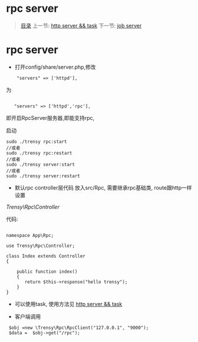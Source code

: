 #  rpc server

   > [目录](<README.md>)
   > 上一节: [http server && task](1.6.md)
   > 下一节: [job server](1.9.md)


   rpc server
========

* 打开config/share/server.php,修改

```
    "servers" => ['httpd'],
```
为

```

   "servers" => ['httpd','rpc'],
```
即开启RpcServer服务器,即能支持rpc,

启动

```
sudo ./trensy rpc:start
//或者
sudo ./trensy rpc:restart
//或者
sudo ./trensy server:start
//或者
sudo ./trensy server:restart

```

* 默认rpc controller层代码 放入src/Rpc, 需要继承rpc基础类, route跟http一样设置

_Trensy\Rpc\Controller_

代码:

```

namespace App\Rpc;

use Trensy\Rpc\Controller;

class Index extends Controller
{

    public function index()
    {
       return $this->response("hello trensy");
    }
}

```

* 可以使用task, 使用方法见 [http server && task](1.6.md)

* 客户端调用
```
 $obj =new \Trensy\Rpc\RpcClient("127.0.0.1", "9000");
 $data =  $obj->get("/rpc");
```
